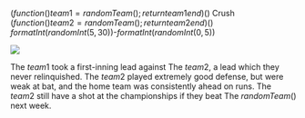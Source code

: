 $(function() team1 = randomTeam(); return team1 end)()$ Crush $(function() team2 = randomTeam(); return team2 end)()$ $formatInt(randomInt(5,30))$-$formatInt(randomInt(0,5))$

![](newspaper/images/baseball03.png)

The $team1$ took a first-inning lead against The $team2$, a lead which they never relinquished. The $team2$ played extremely good defense, but were weak at bat, and the home team was consistently ahead on runs. The $team2$ still have a shot at the championships if they beat The $randomTeam()$ next week.
